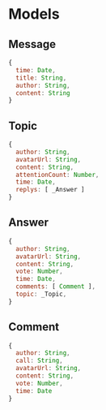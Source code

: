 # Models

## Message

```js
{
  time: Date,
  title: String,
  author: String,
  content: String
}
```

## Topic

```js
{
  author: String,
  avatarUrl: String,
  content: String,
  attentionCount: Number,
  time: Date,
  replys: [ _Answer ]
}
```

## Answer

```js
{
  author: String,
  avatarUrl: String,
  content: String,
  vote: Number,
  time: Date,
  comments: [ Comment ],
  topic: _Topic,
}
```

## Comment

```js
{
  author: String,
  call: String,
  avatarUrl: String,
  content: String,
  vote: Number,
  time: Date
}
```